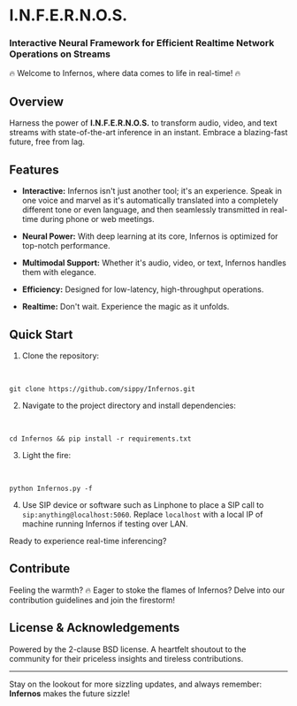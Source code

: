 # I.N.F.E.R.N.O.S.

### Interactive Neural Framework for Efficient Realtime Network Operations on Streams

🔥 Welcome to Infernos, where data comes to life in real-time! 🔥

## Overview

Harness the power of **I.N.F.E.R.N.O.S.** to transform audio, video, and
text streams with state-of-the-art inference in an instant. Embrace a
blazing-fast future, free from lag.

## Features

-   **Interactive:** Infernos isn't just another tool; it's an
    experience. Speak in one voice and marvel as it's automatically
    translated into a completely different tone or even language, and
    then seamlessly transmitted in real-time during phone or web
    meetings.

-   **Neural Power:** With deep learning at its core, Infernos is
    optimized for top-notch performance.

-   **Multimodal Support:** Whether it's audio, video, or text, Infernos
    handles them with elegance.

-   **Efficiency:** Designed for low-latency, high-throughput
    operations.

-   **Realtime:** Don't wait. Experience the magic as it unfolds.

## Quick Start

1.  Clone the repository:

&nbsp;

    git clone https://github.com/sippy/Infernos.git

2.  Navigate to the project directory and install dependencies:

&nbsp;

    cd Infernos && pip install -r requirements.txt

3.  Light the fire:

&nbsp;

    python Infernos.py -f

4.  Use SIP device or software such as Linphone to place a SIP
    call to `sip:anything@localhost:5060`. Replace `localhost`
    with a local IP of machine running Infernos if testing over
    LAN.

Ready to experience real-time inferencing?

## Contribute

Feeling the warmth? 🔥 Eager to stoke the flames of Infernos? Delve into
our contribution guidelines and join the firestorm!

## License & Acknowledgements

Powered by the 2-clause BSD license. A heartfelt shoutout to the
community for their priceless insights and tireless contributions.

------------------------------------------------------------------------

Stay on the lookout for more sizzling updates, and always remember:
**Infernos** makes the future sizzle!
